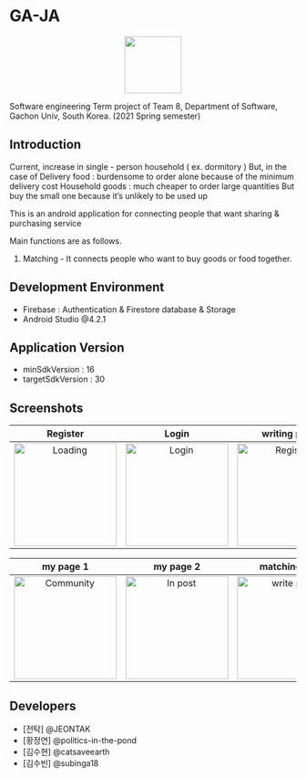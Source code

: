 # GA-JA
<center><img src="https://user-images.githubusercontent.com/50789540/121800448-ea0a2600-cc6c-11eb-9864-7193f15e1709.png" width="100" height="100"></center>

Software engineering Term project of Team 8, Department of Software, Gachon Univ, South Korea. (2021 Spring semester)<br />

## Introduction
Current, increase in single - person household ( ex. dormitory ) 
But, in the case of 
 Delivery food : burdensome to order alone because of the minimum delivery cost
 Household goods : much cheaper to order large quantities But buy the small one because it’s unlikely to be used up  

This is an android application for connecting people that want sharing & purchasing service

Main functions are as follows.
1. Matching - It connects people who want to buy goods or food together.


## Development Environment
- Firebase : Authentication & Firestore database & Storage
- Android Studio @4.2.1

## Application Version
- minSdkVersion : 16
- targetSdkVersion : 30

## Screenshots

Register           |  Login    |  writing post  |  see post
:-------------------------:|:-------------------------:|:-------------------------:|:-------------------------:
<img src="https://user-images.githubusercontent.com/50789540/121800549-8d5b3b00-cc6d-11eb-82f6-ce9d93d52b78.png" width="180px" title="Loading" alt="Loading"></img>  |  <img src="https://user-images.githubusercontent.com/50789540/121800564-a663ec00-cc6d-11eb-812a-c253ca712931.png" width="180px" title="Login" alt="Login"></img>  |  <img src="https://user-images.githubusercontent.com/50789540/121800574-b54a9e80-cc6d-11eb-8322-69126ec129ae.png" width="180px" title="Register" alt="Register"></img>  |  <img src="https://user-images.githubusercontent.com/50789540/121800577-c4315100-cc6d-11eb-9ec0-b15b91b72199.png" width="180px" title="Home" alt="Home"></img>


my page 1           |  my page 2    |  matching fail  | matching success
:-------------------------:|:-------------------------:|:-------------------------:|:-------------------------:
<img src="https://user-images.githubusercontent.com/50789540/121800595-dad7a800-cc6d-11eb-915e-1b89e19fc91b.png" width="180px" title="Community" alt="Community"></img>  |  <img src="https://user-images.githubusercontent.com/50789540/121800603-e6c36a00-cc6d-11eb-8f74-56c1a8b36460.png" width="180px" title="In post" alt="In post"></img>  |  <img src="https://user-images.githubusercontent.com/50789540/121800618-ffcc1b00-cc6d-11eb-85f6-d4d50096e616.png" width="180px" title="write post" alt="write post"></img>  |  <img src="https://user-images.githubusercontent.com/50789540/121800636-0e1a3700-cc6e-11eb-9e88-3d231de6ae98.png" width="180px" title="matching" alt="matching"></img>



## Developers
* [전탁] @JEONTAK
* [황정연] @politics-in-the-pond
* [김수현] @catsaveearth
* [김수빈] @subinga18

